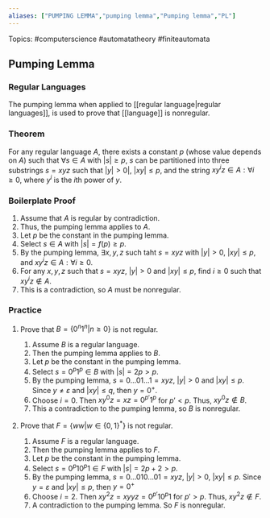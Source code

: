 ```yaml
---
aliases: ["PUMPING LEMMA","pumping lemma","Pumping lemma","PL"] 
---
```

Topics: #computerscience #automatatheory #finiteautomata 

## Pumping Lemma

### Regular Languages
The pumping lemma when applied to [[regular language|regular languages]], is used to prove that [[language]] is nonregular. 

### Theorem
For any regular language $A$, there exists a constant $p$ (whose value depends on $A$) such that $\forall s \in A$ with $|s| \geq p$, $s$ can be partitioned into three substrings $s=xyz$ such that $|y| > 0|$, $|xy| \leq p$, and the string $xy^iz \in A : \forall i \geq 0$, where $y^i$ is the $i$th power of $y$.

### Boilerplate Proof
1. Assume that $A$ is regular by contradiction. 
2. Thus, the pumping lemma applies to $A$.
3. Let $p$ be the constant in the pumping lemma. 
4. Select $s \in A$ with $|s|=f(p) \geq p$.
5. By the pumping lemma, $\exists x,y,z$ such taht $s=xyz$ with $|y| > 0$,  $|xy| \leq p$, and $xy^iz \in A:\forall i \geq 0$.
6. For any $x, y, z$ such that $s = xyz$, $|y| > 0$ and $|xy| \leq p$, find $i \geq 0$ such that $xy^iz \notin A$.
7. This is a contradiction, so $A$ must be nonregular.


### Practice
1. Prove that $B=\{0^{n}1^{n}|n \geq 0\}$ is not regular. 
	1. Assume $B$ is a regular language. 
	2. Then the pumping lemma applies to $B$. 
	3. Let $p$ be the constant in the pumping lemma.
	4. Select $s=0^{p}1^{p} \in B$ with $|s|=2p>p$.
	5. By the pumping lemma, $s=0 \dots 0 1 \dots 1=xyz$, $|y|>0$ and $|xy| \leq p$. Since $y \neq \varepsilon$ and $|xy| \leq q$, then $y = 0^{+}$. 
	6. Choose $i=0$. Then $xy^0z=xz=0^{p'}1^p$ for $p' < p$. Thus, $xy^0z \notin B$. 
	7. This a contradiction to the pumping lemma, so $B$ is nonregular. 

2. Prove that $F = \{ww|w \in \{0, 1\}^{*}\}$ is not regular. 
	1. Assume $F$ is a regular language.
	2. Then the pumping lemma applies to $F$. 
	3. Let $p$ be the constant in the pumping lemma. 
	4. Select $s =0^p10^p1 \in F$ with $|s|=2p+2>p$.
	5. By the pumping lemma, $s =0 \dots 0 10 \dots 0 1=xyz$, $|y|>0$, $|xy|≤ p$. Since $y=ε$ and $|xy|≤p$, then $y =0^+$ 
	6. Choose $i =2$. Then $xy^2z=xyyz=0^{p'}10^p1$ for $p'>p$. Thus, $xy^2z \notin F$. 
	7. A contradiction to the pumping lemma. So $F$ is nonregular. 